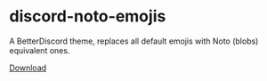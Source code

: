 # discord-noto-emojis
A BetterDiscord theme, replaces all default emojis with Noto (blobs) equivalent ones.

[Download](https://raw.githubusercontent.com/intrnl/discord-noto-emojis/master/discord-noto-emojis.theme.css)
